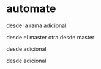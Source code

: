 ﻿# automate
desde la rama adicional

desde el master
otra desde master

desde adicional

desde adicional